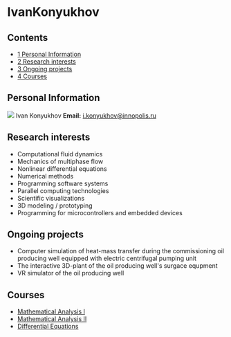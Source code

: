 






IvanKonyukhov
=============






Contents
--------


* [1 Personal Information](#Personal_Information)
* [2 Research interests](#Research_interests)
* [3 Ongoing projects](#Ongoing_projects)
* [4 Courses](#Courses)



Personal Information
--------------------


[![](/img_auth.php/3/3f/IvanKonyukhov.jpg)](/index.php/File:IvanKonyukhov.jpg) Ivan Konyukhov
 **Email:** i.konyukhov@innopolis.ru



Research interests
------------------


* Computational fluid dynamics
* Mechanics of multiphase flow
* Nonlinear differential equations
* Numerical methods
* Programming software systems
* Parallel computing technologies
* Scientific visualizations
* 3D modeling / prototyping
* Programming for microcontrollers and embedded devices


Ongoing projects
----------------


* Computer simulation of heat-mass transfer during the commissioning oil producing well equipped with electric centrifugal pumping unit
* The interactive 3D-plant of the oil producing well's surgace equpment
* VR simulator of the oil producing well


Courses
-------


* [Mathematical Analysis I](https://eduwiki.innopolis.university/index.php/BSc:MathematicalAnalysisI)
* [Mathematical Analysis II](https://eduwiki.innopolis.university/index.php/BSc:MathematicalAnalysisII)
* [Differential Equations](https://eduwiki.innopolis.university/index.php/BSc:DifferentialEquations_new)










